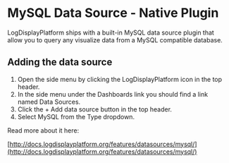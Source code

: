 # MySQL Data Source -  Native Plugin

LogDisplayPlatform ships with a built-in MySQL data source plugin that allow you to query any visualize data from a MySQL compatible database.

## Adding the data source

1. Open the side menu by clicking the LogDisplayPlatform icon in the top header.
2. In the side menu under the Dashboards link you should find a link named Data Sources.
3. Click the + Add data source button in the top header.
4. Select MySQL from the Type dropdown.

Read more about it here:

[http://docs.logdisplayplatform.org/features/datasources/mysql/](http://docs.logdisplayplatform.org/features/datasources/mysql/)
